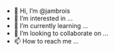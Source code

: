 - 👋 Hi, I’m @jambrois
- 👀 I’m interested in ...
- 🌱 I’m currently learning ...
- 💞️ I’m looking to collaborate on ...
- 📫 How to reach me ...

<!---
jambrois/jambrois is a ✨ special ✨ repository because its `README.md` (this file) appears on your GitHub profile.
You can click the Preview link to take a look at your changes.
--->
